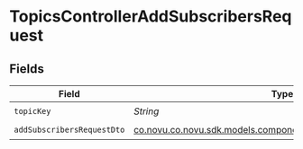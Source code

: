 # TopicsControllerAddSubscribersRequest


## Fields

| Field                                                                                                                 | Type                                                                                                                  | Required                                                                                                              | Description                                                                                                           |
| --------------------------------------------------------------------------------------------------------------------- | --------------------------------------------------------------------------------------------------------------------- | --------------------------------------------------------------------------------------------------------------------- | --------------------------------------------------------------------------------------------------------------------- |
| `topicKey`                                                                                                            | *String*                                                                                                              | :heavy_check_mark:                                                                                                    | N/A                                                                                                                   |
| `addSubscribersRequestDto`                                                                                            | [co.novu.co.novu.sdk.models.components.AddSubscribersRequestDto](../../models/components/AddSubscribersRequestDto.md) | :heavy_check_mark:                                                                                                    | N/A                                                                                                                   |